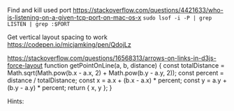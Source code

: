 Find and kill used port
https://stackoverflow.com/questions/4421633/who-is-listening-on-a-given-tcp-port-on-mac-os-x
`sudo lsof -i -P | grep LISTEN | grep :$PORT`

Get vertical layout spacing to work
https://codepen.io/micjamking/pen/QdojLz

https://stackoverflow.com/questions/16568313/arrows-on-links-in-d3js-force-layout
function getPointOnLine(a, b, distance) {
    const totalDistance = Math.sqrt(Math.pow(b.x - a.x, 2) + Math.pow(b.y - a.y, 2));
    const percent = distance / totalDistance;
    const x = a.x + (b.x - a.x) * percent;
    const y = a.y + (b.y - a.y) * percent;
    return { x, y };
}



Hints:
